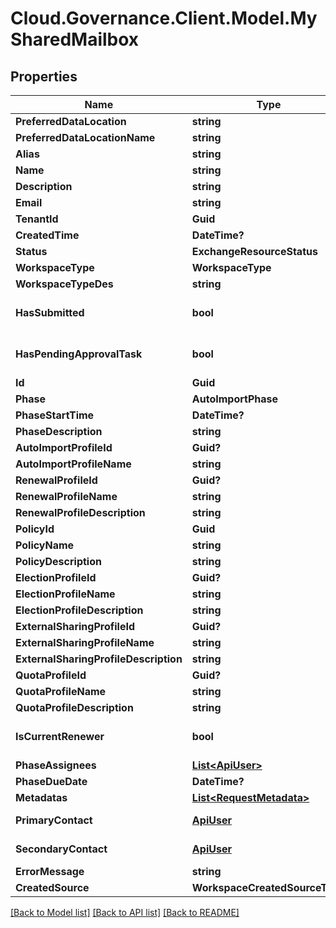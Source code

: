 # Cloud.Governance.Client.Model.MySharedMailbox
## Properties

Name | Type | Description | Notes
------------ | ------------- | ------------- | -------------
**PreferredDataLocation** | **string** |  | [optional] 
**PreferredDataLocationName** | **string** |  | [optional] 
**Alias** | **string** |  | [optional] 
**Name** | **string** |  | [optional] 
**Description** | **string** |  | [optional] 
**Email** | **string** |  | [optional] 
**TenantId** | **Guid** |  | [optional] 
**CreatedTime** | **DateTime?** |  | [optional] 
**Status** | **ExchangeResourceStatus** |  | [optional] 
**WorkspaceType** | **WorkspaceType** |  | [optional] 
**WorkspaceTypeDes** | **string** |  | [optional] 
**HasSubmitted** | **bool** |  | [optional] [default to false]
**HasPendingApprovalTask** | **bool** |  | [optional] [default to false]
**Id** | **Guid** |  | [optional] 
**Phase** | **AutoImportPhase** |  | [optional] 
**PhaseStartTime** | **DateTime?** |  | [optional] 
**PhaseDescription** | **string** |  | [optional] 
**AutoImportProfileId** | **Guid?** |  | [optional] 
**AutoImportProfileName** | **string** |  | [optional] 
**RenewalProfileId** | **Guid?** |  | [optional] 
**RenewalProfileName** | **string** |  | [optional] 
**RenewalProfileDescription** | **string** |  | [optional] 
**PolicyId** | **Guid** |  | [optional] 
**PolicyName** | **string** |  | [optional] 
**PolicyDescription** | **string** |  | [optional] 
**ElectionProfileId** | **Guid?** |  | [optional] 
**ElectionProfileName** | **string** |  | [optional] 
**ElectionProfileDescription** | **string** |  | [optional] 
**ExternalSharingProfileId** | **Guid?** |  | [optional] 
**ExternalSharingProfileName** | **string** |  | [optional] 
**ExternalSharingProfileDescription** | **string** |  | [optional] 
**QuotaProfileId** | **Guid?** |  | [optional] 
**QuotaProfileName** | **string** |  | [optional] 
**QuotaProfileDescription** | **string** |  | [optional] 
**IsCurrentRenewer** | **bool** |  | [optional] [default to false]
**PhaseAssignees** | [**List&lt;ApiUser&gt;**](ApiUser.md) |  | [optional] 
**PhaseDueDate** | **DateTime?** |  | [optional] 
**Metadatas** | [**List&lt;RequestMetadata&gt;**](RequestMetadata.md) |  | [optional] 
**PrimaryContact** | [**ApiUser**](ApiUser.md) | ApiUser model | [optional] 
**SecondaryContact** | [**ApiUser**](ApiUser.md) | ApiUser model | [optional] 
**ErrorMessage** | **string** |  | [optional] 
**CreatedSource** | **WorkspaceCreatedSourceType** |  | [optional] 

[[Back to Model list]](../README.md#documentation-for-models) [[Back to API list]](../README.md#documentation-for-api-endpoints) [[Back to README]](../README.md)

